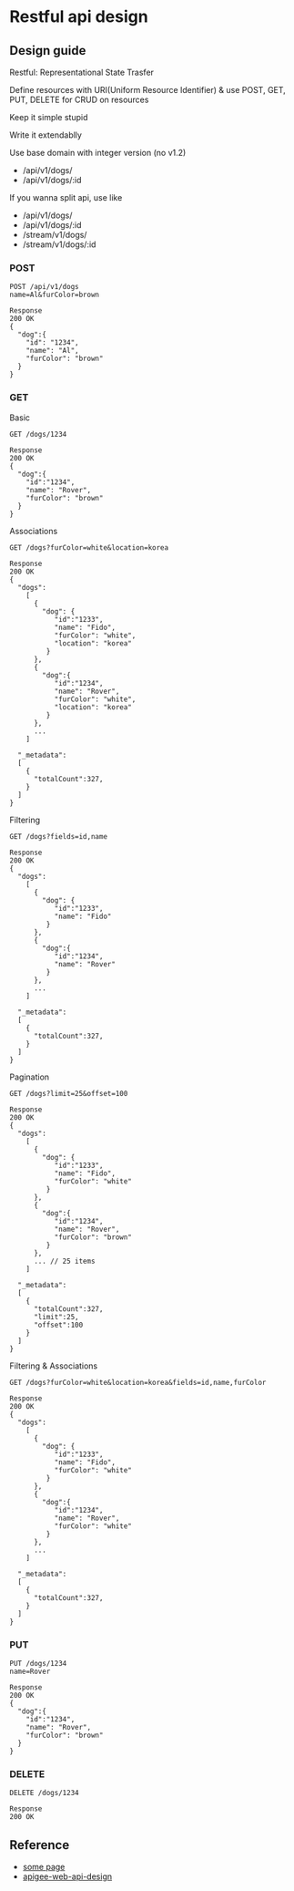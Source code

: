 # Restful api design

## Design guide

Restful: Representational State Trasfer

Define resources with URI(Uniform Resource Identifier) & use POST, GET, PUT, DELETE for CRUD on resources

Keep it simple stupid

Write it extendablly

Use base domain with integer version (no v1.2)

- /api/v1/dogs/
- /api/v1/dogs/:id

If you wanna split api, use like

- /api/v1/dogs/
- /api/v1/dogs/:id
- /stream/v1/dogs/
- /stream/v1/dogs/:id

### POST

```text
POST /api/v1/dogs
name=Al&furColor=brown

Response
200 OK
{
  "dog":{
    "id": "1234",
    "name": "Al",
    "furColor": "brown"
  }
}
```

### GET

Basic

```text
GET /dogs/1234

Response
200 OK
{
  "dog":{
    "id":"1234",
    "name": "Rover",
    "furColor": "brown"
  }
}
```

Associations

```text
GET /dogs?furColor=white&location=korea

Response
200 OK
{
  "dogs":
    [
      {
        "dog": {
           "id":"1233",
           "name": "Fido",
           "furColor": "white",
           "location": "korea"
         }
      },
      {
        "dog":{
           "id":"1234",
           "name": "Rover",
           "furColor": "white",
           "location": "korea"
         }
      },
      ...
    ]

  "_metadata":
  [
    {
      "totalCount":327,
    }
  ]
}
```

Filtering

```text
GET /dogs?fields=id,name

Response
200 OK
{
  "dogs":
    [
      {
        "dog": {
           "id":"1233",
           "name": "Fido"
         }
      },
      {
        "dog":{
           "id":"1234",
           "name": "Rover"
         }
      },
      ...
    ]

  "_metadata":
  [
    {
      "totalCount":327,
    }
  ]
}
```

Pagination

```text
GET /dogs?limit=25&offset=100

Response
200 OK
{
  "dogs":
    [
      {
        "dog": {
           "id":"1233",
           "name": "Fido",
           "furColor": "white"
         }
      },
      {
        "dog":{
           "id":"1234",
           "name": "Rover",
           "furColor": "brown"
         }
      },
      ... // 25 items
    ]

  "_metadata":
  [
    {
      "totalCount":327,
      "limit":25,
      "offset":100
    }
  ]
}
```

Filtering & Associations

```text
GET /dogs?furColor=white&location=korea&fields=id,name,furColor

Response
200 OK
{
  "dogs":
    [
      {
        "dog": {
           "id":"1233",
           "name": "Fido",
           "furColor": "white"
         }
      },
      {
        "dog":{
           "id":"1234",
           "name": "Rover",
           "furColor": "white"
         }
      },
      ...
    ]

  "_metadata":
  [
    {
      "totalCount":327,
    }
  ]
}
```

### PUT

```text
PUT /dogs/1234
name=Rover

Response
200 OK
{
  "dog":{
    "id":"1234",
    "name": "Rover",
    "furColor": "brown"
  }
}
```

### DELETE

```text
DELETE /dogs/1234

Response
200 OK
```

## Reference

- [some page](/gmlwjd9405.github.io/2018/09/21/rest-and-restful.html)
- [apigee-web-api-design](https://pages.apigee.com/rs/apigee/images/api-design-ebook-2012-03.pdf)
